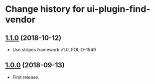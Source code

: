 # Change history for ui-plugin-find-vendor

## [1.1.0](https://github.com/folio-org/ui-plugin-find-vendor/tree/v1.1.0) (2018-10-12)

* Use stripes framework v1.0, FOLIO-1549


## [1.0.0](https://github.com/folio-org/ui-plugin-find-vendor/tree/v1.0.0) (2018-09-13)

* First release.
